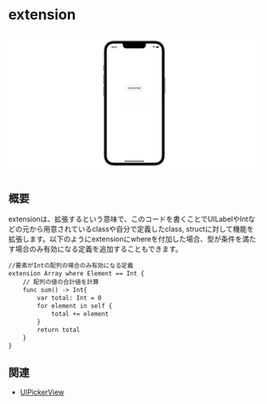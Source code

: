# extension
![extension](extension.gif)

## 概要
extensionは、拡張するという意味で、このコードを書くことでUILabelやIntなどの元から用意されているclassや自分で定義したclass, structに対して機能を拡張します。以下のようにextensionにwhereを付加した場合、型が条件を満たす場合のみ有効になる定義を追加することもできます。
```
//要素がIntの配列の場合のみ有効になる定義
extension Array where Element == Int {
    // 配列の値の合計値を計算
    func sum() -> Int{
        var total: Int = 0
        for element in self {
            total += element
        }
        return total
    }
}
```

## 関連
- [UIPickerView](https://github.com/lifeistech/toybox/tree/main/UIPickerView)
